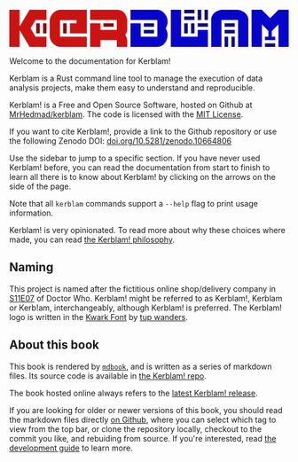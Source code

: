 
![If you want it, Kerblam it!](https://raw.githubusercontent.com/MrHedmad/kerblam/main/docs/images/logo.png)

Welcome to the documentation for Kerblam!

Kerblam is a Rust command line tool to manage the execution of data analysis
projects, make them easy to understand and reproducible.

Kerblam! is a Free and Open Source Software, hosted on Github at 
[MrHedmad/kerblam](https://github.com/MrHedmad/kerblam).
The code is licensed with the [MIT License](https://github.com/MrHedmad/kerblam/blob/main/LICENSE).

If you want to cite Kerblam!, provide a link to the Github repository or use
the following Zenodo DOI: [doi.org/10.5281/zenodo.10664806](https://zenodo.org/doi/10.5281/zenodo.10664806)

Use the sidebar to jump to a specific section.
If you have never used Kerblam! before, you can read the documentation from start
to finish to learn all there is to know about Kerblam! by clicking on the arrows
on the side of the page.

Note that all `kerblam` commands support a `--help` flag to print usage
information.

Kerblam! is very opinionated. To read more about why these choices where made,
you can read [the Kerblam! philosophy](philosophy.html).

## Naming
This project is named after the fictitious online shop/delivery company in
[S11E07](https://en.wikipedia.org/wiki/Kerblam!) of Doctor Who.
Kerblam! might be referred to as Kerblam!, Kerblam or Kerb!am, interchangeably,
although Kerblam! is preferred.
The Kerblam! logo is written in the [Kwark Font](https://www.1001fonts.com/kwark-font.html) by [tup wanders](https://www.1001fonts.com/users/tup/).

## About this book

This book is rendered by [`mdbook`](https://github.com/rust-lang/mdBook), and
is written as a series of markdown files.
Its source code is available in [the Kerblam! repo](https://github.com/MrHedmad/kerblam).

The book hosted online always refers to the
[latest Kerblam! release](https://github.com/MrHedmad/kerblam/releases).

If you are looking for older or newer versions of this book, you should
read the markdown files directly [on Github](https://github.com/MrHedmad/kerblam/tree/main/docs),
where you can select which tag to view from the top bar, or clone the repository
locally, checkout to the commit you like, and rebuiding from source.
If you're interested, read [the development guide](dev/contributing.html) to
learn more.
